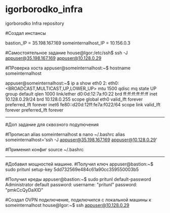 # igorborodko_infra
igorborodko Infra repository

#Создал инстансы

bastion_IP = 35.198.167.169
someinternalhost_IP = 10.156.0.3

#Самостоятельное задание
house@Igor:/etc/ssh$ ssh -J appuser@35.198.167.169 appuser@10.128.0.29


#ПРоверка хоста
appuser@someinternalhost:~$ hostname
someinternalhost

appuser@someinternalhost:~$  ip a show eth0
2: eth0: <BROADCAST,MULTICAST,UP,LOWER_UP> mtu 1500 qdisc mq state UP group default qlen 1000
    link/ether d0:0d:12:7a:f0:22 brd ff:ff:ff:ff:ff:ff
    inet 10.128.0.29/24 brd 10.128.0.255 scope global eth0
       valid_lft forever preferred_lft forever
    inet6 fe80::d20d:12ff:fe7a:f022/64 scope link
       valid_lft forever preferred_lft forever

--------------------------------------------------------------------------------------------

#Доп задание для сквозного подулючения

#Прописал alias someinternalhost в nano ~/.bashrc
alias someinternalhost='ssh -J appuser@35.198.167.169 appuser@10.128.0.29'

#Применил конфиг
source ~/.bashrc

--------------------------------------------------------------------------------------------

#Добавил мощностей машине.
#Получил ключ
appuser@bastion:~$ sudo pritunl setup-key
5dd732569e484c61a90cc359550003b5

#Получил креды
appuser@bastion:~$ sudo pritunl default-password
Administrator default password:
  username: "pritunl"
  password: "pmkCcQyDaXID"
  
#Создал OVPN подключение, подключился с локальной машины к someinternalhost
 house@Igor:~$ ssh appuser@10.128.0.29

